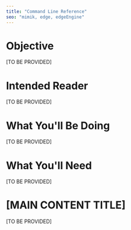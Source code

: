 ```yaml
---
title: "Command Line Reference"
seo: "mimik, edge, edgeEngine"
---
```


# Objective

[TO BE PROVIDED]

# Intended Reader

[TO BE PROVIDED]

# What You'll Be Doing

[TO BE PROVIDED]

# What You'll Need

[TO BE PROVIDED]

# [MAIN CONTENT TITLE]

[TO BE PROVIDED]